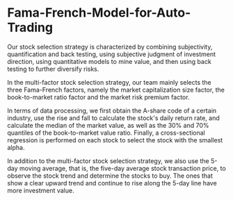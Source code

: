 # Fama-French-Model-for-Auto-Trading

Our stock selection strategy is characterized by combining subjectivity, quantification and back testing, using subjective judgment of investment direction, using quantitative models to mine value, and then using back testing to further diversify risks.

In the multi-factor stock selection strategy, our team mainly selects the three Fama-French factors, namely the market capitalization size factor, the book-to-market ratio factor and the market risk premium factor.

In terms of data processing, we first obtain the A-share code of a certain industry, use the rise and fall to calculate the stock's daily return rate, and calculate the median of the market value, as well as the 30% and 70% quantiles of the book-to-market value ratio. Finally, a cross-sectional regression is performed on each stock to select the stock with the smallest alpha.

In addition to the multi-factor stock selection strategy, we also use the 5-day moving average, that is, the five-day average stock transaction price, to observe the stock trend and determine the stocks to buy. The ones that show a clear upward trend and continue to rise along the 5-day line have more investment value.